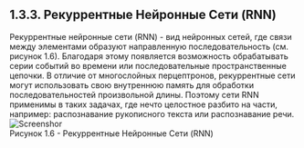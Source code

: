 ## **1.3.3.	Рекуррентные Нейронные Сети (RNN)**  
Рекуррентные нейронные сети (RNN)  - вид нейронных сетей, где связи между элементами образуют направленную последовательность (см. рисунок 1.6). 
Благодаря этому появляется возможность обрабатывать серии событий во времени или последовательные пространственные цепочки. 
В отличие от многослойных перцептронов, рекуррентные сети могут использовать свою внутреннюю память для обработки последовательностей произвольной длины.
Поэтому сети RNN применимы в таких задачах, где нечто целостное разбито на части, например: распознавание рукописного текста или распознавание речи.  
![Screenshor](../main/Screenshot/Рекурентные%20нейронные%20сети.png)  
Рисунок 1.6 - Рекуррентные Нейронные Сети (RNN)
